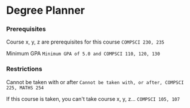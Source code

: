 # Degree Planner

### Prerequisites

Course x, y, z are prerequisites for this course
``COMPSCI 230, 235``

Minimum GPA
``Minimum GPA of 5.0 and COMPSCI 110, 120, 130``

### Restrictions

Cannot be taken with or after
``Cannot be taken with, or after, COMPSCI 225, MATHS 254``

If this course is taken, you can't take course x, y, z...
``COMPSCI 105, 107``
